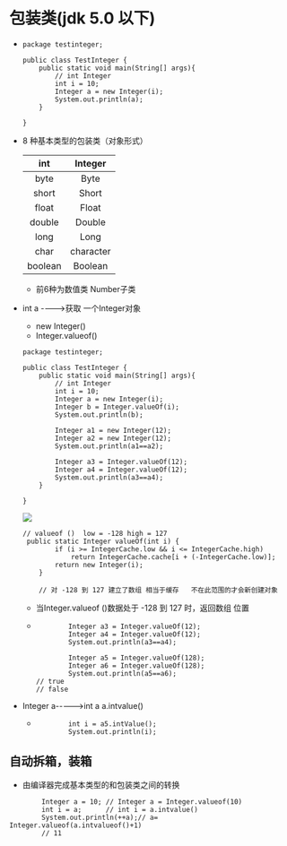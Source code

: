 # 包装类(jdk 5.0 以下)

- ```
  package testinteger;
  
  public class TestInteger {
      public static void main(String[] args){
          // int Integer
          int i = 10;
          Integer a = new Integer(i);
          System.out.println(a);
      }
  
  }
  
  ```

- 8 种基本类型的包装类（对象形式）

   

  |   int   |  Integer  |
  | :-----: | :-------: |
  |  byte   |   Byte    |
  |  short  |   Short   |
  |  float  |   Float   |
  | double  |  Double   |
  |  long   |   Long    |
  |  char   | character |
  | boolean |  Boolean  |

  - 前6种为数值类  Number子类

    

- int a ---->获取 一个Integer对象 

  - new Integer()
  - Integer.valueof()

  ```
  package testinteger;
  
  public class TestInteger {
      public static void main(String[] args){
          // int Integer
          int i = 10;
          Integer a = new Integer(i);
          Integer b = Integer.valueOf(i);
          System.out.println(b);
  
          Integer a1 = new Integer(12);
          Integer a2 = new Integer(12);
          System.out.println(a1==a2);
  
          Integer a3 = Integer.valueOf(12);
          Integer a4 = Integer.valueOf(12);
          System.out.println(a3==a4);
      }
  
  }
  ```

  ![](C:\Users\颖宝\AppData\Roaming\Typora\typora-user-images\1554623724777.png)

  ```
  // valueof ()  low = -128 high = 127 
   public static Integer valueOf(int i) {
          if (i >= IntegerCache.low && i <= IntegerCache.high)
              return IntegerCache.cache[i + (-IntegerCache.low)];
          return new Integer(i);
      }
      
      // 对 -128 到 127 建立了数组 相当于缓存   不在此范围的才会新创建对象
  ```

  - 当Integer.valueof ()数据处于 -128 到 127 时，返回数组 位置  

  - ```
            Integer a3 = Integer.valueOf(12);
            Integer a4 = Integer.valueOf(12);
            System.out.println(a3==a4);
    
            Integer a5 = Integer.valueOf(128);
            Integer a6 = Integer.valueOf(128);
            System.out.println(a5==a6);
    // true
    // false
    ```

    

- Integer a----->int a  a.intvalue()

  - ```
            int i = a5.intValue();
            System.out.println(i);
    ```



## 自动拆箱，装箱

-  由编译器完成基本类型的和包装类之间的转换

```
        Integer a = 10; // Integer a = Integer.valueof(10)
        int i = a;      // int i = a.intvalue()
        System.out.println(++a);// a= Integer.valueof(a.intvalueof()+1)
        // 11
```



